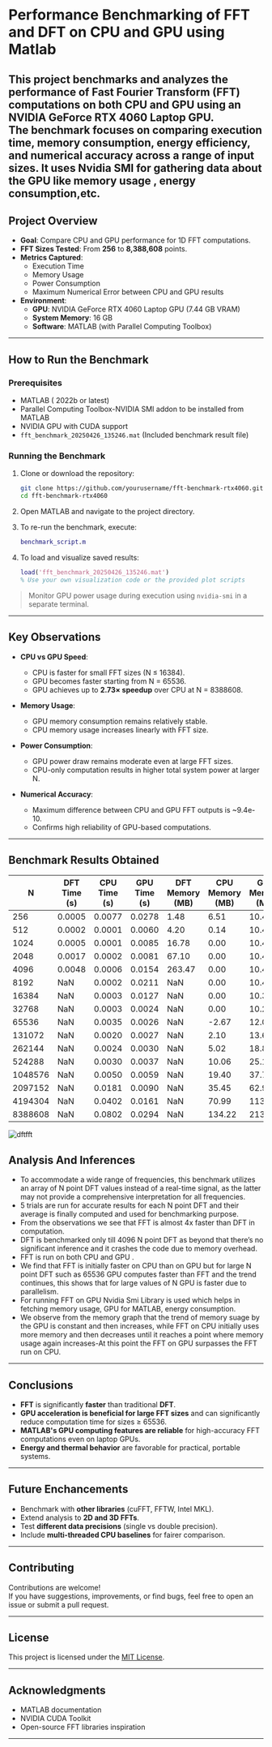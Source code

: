# Performance Benchmarking of FFT and DFT on CPU and GPU using Matlab

This project benchmarks and analyzes the performance of **Fast Fourier Transform (FFT)** computations on both **CPU** and **GPU** using an NVIDIA GeForce RTX 4060 Laptop GPU.  
The benchmark focuses on comparing execution time, memory consumption, energy efficiency, and numerical accuracy across a range of input sizes.
It uses Nvidia SMI for gathering data about the **GPU** like memory usage , energy consumption,etc.
---

##  Project Overview

- **Goal**: Compare CPU and GPU performance for 1D FFT computations.
- **FFT Sizes Tested**: From **256** to **8,388,608** points.
- **Metrics Captured**:
  - Execution Time
  - Memory Usage
  - Power Consumption
  - Maximum Numerical Error between CPU and GPU results
- **Environment**:
  - **GPU**: NVIDIA GeForce RTX 4060 Laptop GPU (7.44 GB VRAM)
  - **System Memory**: 16 GB
  - **Software**: MATLAB (with Parallel Computing Toolbox)

---

##  How to Run the Benchmark

### Prerequisites

- MATLAB ( 2022b or latest)
- Parallel Computing Toolbox-NVIDIA SMI addon to be installed from MATLAB
- NVIDIA GPU with CUDA support
- `fft_benchmark_20250426_135246.mat` (Included benchmark result file)

### Running the Benchmark

1. Clone or download the repository:
   ```bash
   git clone https://github.com/yourusername/fft-benchmark-rtx4060.git
   cd fft-benchmark-rtx4060
   ```

2. Open MATLAB and navigate to the project directory.

3. To re-run the benchmark, execute:
   ```matlab
   benchmark_script.m
   ```

4. To load and visualize saved results:
   ```matlab
   load('fft_benchmark_20250426_135246.mat')
   % Use your own visualization code or the provided plot scripts
   ```

>  Monitor GPU power usage during execution using `nvidia-smi` in a separate terminal.

---

##  Key Observations

- **CPU vs GPU Speed**:
  - CPU is faster for small FFT sizes (N ≤ 16384).
  - GPU becomes faster starting from N = 65536.
  - GPU achieves up to **2.73× speedup** over CPU at N = 8388608.

- **Memory Usage**:
  - GPU memory consumption remains relatively stable.
  - CPU memory usage increases linearly with FFT size.

- **Power Consumption**:
  - GPU power draw remains moderate even at large FFT sizes.
  - CPU-only computation results in higher total system power at larger N.

- **Numerical Accuracy**:
  - Maximum difference between CPU and GPU FFT outputs is ~9.4e-10.
  - Confirms high reliability of GPU-based computations.

---

##  Benchmark Results Obtained

| N        | DFT Time (s) | CPU Time (s) | GPU Time (s) | DFT Memory (MB) | CPU Memory (MB) | GPU Memory (MB) |
|----------|--------------|--------------|--------------|-----------------|-----------------|-----------------|
| 256      | 0.0005        | 0.0077        | 0.0278        | 1.48             | 6.51             | 10.48           |
| 512      | 0.0002        | 0.0001        | 0.0060        | 4.20             | 0.14             | 10.48           |
| 1024     | 0.0005        | 0.0001        | 0.0085        | 16.78            | 0.00             | 10.48           |
| 2048     | 0.0017        | 0.0002        | 0.0081        | 67.10            | 0.00             | 10.47           |
| 4096     | 0.0048        | 0.0006        | 0.0154        | 263.47           | 0.00             | 10.45           |
| 8192     | NaN           | 0.0002        | 0.0211        | NaN              | 0.00             | 10.42           |
| 16384    | NaN           | 0.0003        | 0.0127        | NaN              | 0.00             | 10.35           |
| 32768    | NaN           | 0.0003        | 0.0024        | NaN              | 0.00             | 10.22           |
| 65536    | NaN           | 0.0035        | 0.0026        | NaN              | -2.67            | 12.06           |
| 131072   | NaN           | 0.0020        | 0.0027        | NaN              | 2.10             | 13.63           |
| 262144   | NaN           | 0.0024        | 0.0030        | NaN              | 5.02             | 18.87           |
| 524288   | NaN           | 0.0030        | 0.0037        | NaN              | 10.06            | 25.17           |
| 1048576  | NaN           | 0.0050        | 0.0059        | NaN              | 19.40            | 37.75           |
| 2097152  | NaN           | 0.0181        | 0.0090        | NaN              | 35.45            | 62.91           |
| 4194304  | NaN           | 0.0402        | 0.0161        | NaN              | 70.99            | 113.25          |
| 8388608  | NaN           | 0.0802        | 0.0294        | NaN              | 134.22           | 213.91          |


![dftfft](https://github.com/user-attachments/assets/2774100f-81ce-48ec-a619-feb2937e6dcf)


## Analysis And Inferences
- To accommodate a wide range of frequencies, this benchmark utilizes an array of N point DFT values instead of a real-time signal, as the latter may not provide a comprehensive interpretation for all frequencies. 
- 5 trials are run for accurate results for each N point DFT and their average is finally computed and used for benchmarking purpose. 
- From the observations we see that FFT is almost 4x faster than DFT in computation. 
- DFT is benchmarked only till 4096 N point DFT as beyond that there’s no significant inference and it crashes the code due to memory overhead. 
- FFT is run on both CPU and GPU . 
- We find that FFT is initially faster on CPU than on GPU but for large N point DFT such as 65536 GPU computes faster than FFT and the trend continues, this shows that for large values of N GPU is faster due to parallelism. 
- For running FFT on GPU Nvidia Smi Library is used which helps in fetching memory usage, GPU for MATLAB, energy consumption. 
- We observe from the memory graph that the trend of memory suage by the GPU is constant and then increases, while FFT on CPU initially uses more memory and then decreases until it reaches a point where memory usage again increases-At this point the FFT on GPU surpasses the FFT run on CPU.

---

##  Conclusions

- **FFT** is significantly **faster** than traditional **DFT**.
- **GPU acceleration is beneficial for large FFT sizes** and can significantly reduce computation time for sizes ≥ 65536.
- **MATLAB's GPU computing features are reliable** for high-accuracy FFT computations even on laptop GPUs.
- **Energy and thermal behavior** are favorable for practical, portable systems.

---

## Future Enchancements

- Benchmark with **other libraries** (cuFFT, FFTW, Intel MKL).
- Extend analysis to **2D and 3D FFTs**.
- Test **different data precisions** (single vs double precision).
- Include **multi-threaded CPU baselines** for fairer comparison.

---


## Contributing

Contributions are welcome!  
If you have suggestions, improvements, or find bugs, feel free to open an issue or submit a pull request.

---

## License

This project is licensed under the [MIT License](LICENSE).

---

##  Acknowledgments

- MATLAB documentation
- NVIDIA CUDA Toolkit
- Open-source FFT libraries inspiration

---

